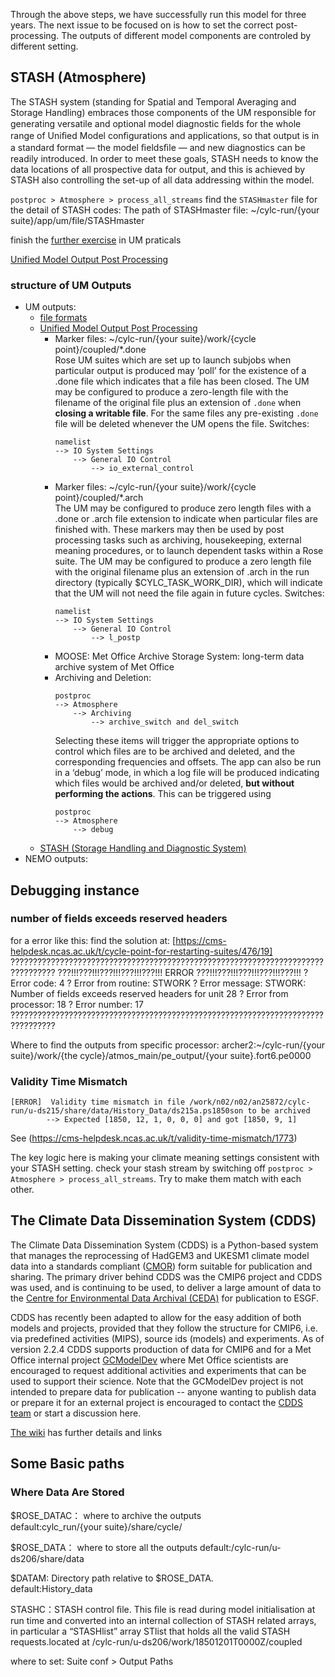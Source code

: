 Through the above steps, we have successfully run this model for three years. The next issue to be focused on is how to set the correct post-processing.
The outputs of different model components are controled by different setting.

## STASH (Atmosphere) ##
The STASH system (standing for Spatial and Temporal Averaging and Storage Handling) embraces those components of the UM responsible for generating versatile and optional model diagnostic ﬁelds for the whole range of Uniﬁed Model conﬁgurations and applications, so that output is in a standard format — the model ﬁeldsﬁle — and new diagnostics can be readily introduced. In order to meet these goals, STASH needs to know the data locations of all prospective data for output, and this is achieved by STASH also controlling the set-up of all data addressing within the model.



`postproc > Atmosphere > process_all_streams`
find the `STASHmaster` file for the detail of STASH codes:
The path of STASHmaster file: ~/cylc-run/{your suite}/app/um/file/STASHmaster

finish the [further exercise](https://ncas-cms.github.io/um-training/further-exercises-1.html) in UM praticals

[Unified Model Output Post Processing](https://code.metoffice.gov.uk/doc/um/vn13.9/papers/umdp_Y01.pdf)

### structure of UM Outputs

- UM outputs:
  - [file formats](https://code.metoffice.gov.uk/doc/um/vn13.9/papers/umdp_F03.pdf)
  - [Unified Model Output Post Processing](https://code.metoffice.gov.uk/doc/um/vn13.9/papers/umdp_Y01.pdf)
    - Marker files: ~/cylc-run/{your suite}/work/{cycle point}/coupled/*.done    
      Rose UM suites which are set up to launch subjobs when particular output is produced may ’poll’ for the existence of a .done file which indicates that a file has been closed.
      The UM may be configured to produce a zero-length file with the filename of the original file plus an extension of `.done` when **closing a writable file**. For the same files any pre-existing `.done` file will be deleted whenever the UM opens the file.
      Switches:
      ```
      namelist
      --> IO System Settings
          --> General IO Control
              --> io_external_control
      ```
    - Marker files: ~/cylc-run/{your suite}/work/{cycle point}/coupled/*.arch    
      The UM may be configured to produce zero length files with a .done or .arch file extension to indicate when particular files are finished with. These markers may then be used by post processing tasks such as archiving, housekeeping, external meaning procedures, or to launch dependent tasks within a Rose suite.
      The UM may be configured to produce a zero length file with the original filename plus an extension of .arch in the run directory (typically $CYLC_TASK_WORK_DIR), which will indicate that the UM will not need the file again in future cycles.
      Switches:
      ```
      namelist
      --> IO System Settings
          --> General IO Control
              --> l_postp
      ```
    - MOOSE: Met Office Archive Storage System: long-term data archive system of Met Office
    - Archiving and Deletion:
      ```
      postproc
      --> Atmosphere
          --> Archiving
              --> archive_switch and del_switch
      ```
      Selecting these items will trigger the appropriate options to control which files are to be archived and deleted, and the corresponding frequencies and offsets. The app can also be run in a ‘debug’ mode, in which a log file will be produced indicating which files would be archived and/or deleted, **but without performing the actions**. This can be triggered using
      ```
      postproc
      --> Atmosphere
          --> debug
      ```
  - [STASH (Storage Handling and Diagnostic System)](https://code.metoffice.gov.uk/doc/um/vn13.9/papers/umdp_Y01.pdf)
- NEMO outputs:

## Debugging instance
### number of fields exceeds reserved headers ###
for a error like this: find the solution at: [https://cms-helpdesk.ncas.ac.uk/t/cycle-point-for-restarting-suites/476/19]
???????????????????????????????????????????????????????????????????????????????? 
???!!!???!!!???!!!???!!!???!!! ERROR ???!!!???!!!???!!!???!!!???!!! 
? Error code: 4 
? Error from routine: STWORK 
? Error message: STWORK: Number of fields exceeds reserved headers for unit 28 
? Error from processor: 18 
? Error number: 17 
????????????????????????????????????????????????????????????????????????????????

Where to find the outputs from specific processor:
archer2:~/cylc-run/{your suite}/work/{the cycle}/atmos_main/pe_output/{your suite}.fort6.pe0000

### Validity Time Mismatch ###
```
[ERROR]  Validity time mismatch in file /work/n02/n02/an25872/cylc-run/u-ds215/share/data/History_Data/ds215a.ps1850son to be archived
        --> Expected [1850, 12, 1, 0, 0, 0] and got [1850, 9, 1]
```
See (https://cms-helpdesk.ncas.ac.uk/t/validity-time-mismatch/1773)

The key logic here is making your climate meaning settings consistent with your STASH setting.
check your stash stream by switching off `postproc > Atmosphere > process_all_streams`. Try to make them match with each other.

## The Climate Data Dissemination System (CDDS) ##
The Climate Data Dissemination System (CDDS) is a Python-based system that manages the reprocessing of HadGEM3 and UKESM1 climate model data into a standards compliant ([CMOR](https://cmor.llnl.gov/)) form suitable for publication and sharing. The primary driver behind CDDS was the CMIP6 project and CDDS was used, and is continuing to be used, to deliver a large amount of data to the [Centre for Environmental Data Archival (CEDA)](http://www.ceda.ac.uk) for publication to ESGF. 

CDDS has recently been adapted to allow for the easy addition of both models and projects, provided that they follow the structure for CMIP6, i.e. via predefined activities (MIPS), source ids (models) and experiments. As of version 2.2.4 CDDS supports production of data for CMIP6 and for a Met Office internal project [GCModelDev](https://github.com/MetOffice/gcmodeldev-cmor-tables) where Met Office scientists are encouraged to request additional activities and experiments that can be used to support their science. Note that the GCModelDev project is not intended to prepare data for publication -- anyone wanting to publish data or prepare it for an external project is encouraged to contact the [CDDS team](mailto:cdds@metoffice.gov.uk) or start a discussion here.

[The wiki](../../wiki) has further details and links

## Some Basic paths ##

### Where Data Are Stored ###

$ROSE_DATAC： where to archive the outputs    
default:cylc_run/{your suite}/share/cycle/   

$ROSE_DATA： where to store all the outputs
default:/cylc-run/u-ds206/share/data    

$DATAM: Directory path relative to $ROSE_DATA.    
default:History_data

STASHC：STASH control ﬁle. This ﬁle is read during model initialisation at run time and converted into
an internal collection of STASH related arrays, in particular a “STASHlist” array STlist that holds all the valid
STASH requests.located at /cylc-run/u-ds206/work/18501201T0000Z/coupled


where to set: Suite conf > Output Paths



